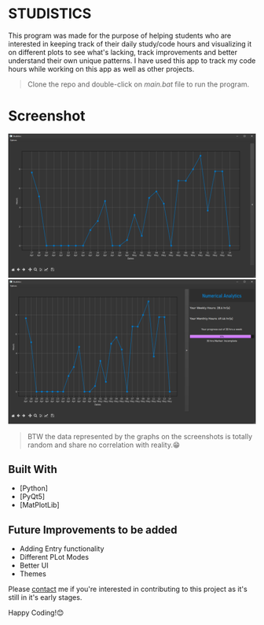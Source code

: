 # STUDISTICS

This program was made for the purpose of helping students who are interested in keeping track of their daily study/code hours and visualizing it on different plots to see what's lacking, track improvements and better understand their own unique patterns.
I have used this app to track my code hours while working on this app as well as other projects.

>Clone the repo and double-click on *main.bat* file to run the program.

# Screenshot
![Alt text](Screenshots/img1.png?raw=true "Studistics")
![Alt text](Screenshots/img2.png?raw=true "Studistics")
>BTW the data represented by the graphs on the screenshots is totally random and share no correlation with reality.😁

## Built With

* [Python]
* [PyQt5]
* [MatPlotLib]

## Future Improvements to be added

* Adding Entry functionality
* Different PLot Modes
* Better UI
* Themes

Please [contact](mailto:mearunprabhakar14@gmail.com) me if you're interested in contributing to this project as it's still in it's early stages.

Happy Coding!😊
